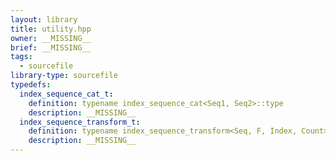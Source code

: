 ```yaml
---
layout: library
title: utility.hpp
owner: __MISSING__
brief: __MISSING__
tags:
  - sourcefile
library-type: sourcefile
typedefs:
  index_sequence_cat_t:
    definition: typename index_sequence_cat<Seq1, Seq2>::type
    description: __MISSING__
  index_sequence_transform_t:
    definition: typename index_sequence_transform<Seq, F, Index, Count>::type
    description: __MISSING__
---
```


